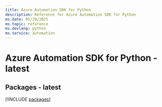 ```yaml
---
title: Azure Automation SDK for Python
description: Reference for Azure Automation SDK for Python
ms.date: 05/29/2025
ms.topic: reference
ms.devlang: python
ms.service: automation
---
```

# Azure Automation SDK for Python - latest
## Packages - latest
[!INCLUDE [packages](automation-index.md)]